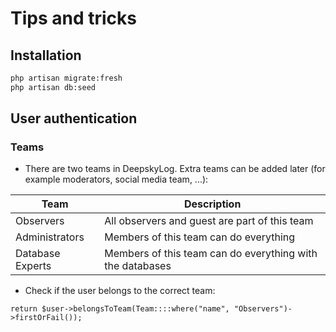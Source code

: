 # Tips and tricks

## Installation

```bash
php artisan migrate:fresh
php artisan db:seed
```

## User authentication

### Teams

+ There are two teams in DeepskyLog.  Extra teams can be added later (for example moderators, social media team, ...):

|Team             |Description                                    |
|-----------------|-----------------------------------------------|
|Observers        | All observers and guest are part of this team |
|Administrators   | Members of this team can do everything        |
|Database Experts | Members of this team can do everything with the databases |

+ Check if the user belongs to the correct team:

```return $user->belongsToTeam(Team::::where("name", "Observers")->firstOrFail());```
